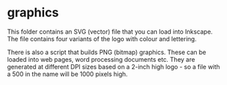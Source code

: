 graphics
========

This folder contains an SVG (vector) file that you can load into Inkscape. The
file contains four variants of the logo with colour and lettering.

There is also a script that builds PNG (bitmap) graphics. These can be
loaded into web pages, word processing documents etc. They are generated
at different DPI sizes based on a 2-inch high logo - so a file with a
500 in the name will be 1000 pixels high.

